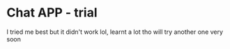 # Chat APP - trial

I tried me best but it didn't work lol, learnt a lot tho will try another one very soon
